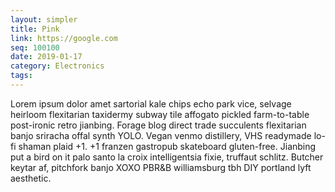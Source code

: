 ```yaml
---
layout: simpler
title: Pink
link: https://google.com
seq: 100100
date: 2019-01-17
category: Electronics
tags:
---
```


Lorem ipsum dolor amet sartorial kale chips echo park vice, selvage heirloom flexitarian taxidermy subway tile affogato pickled farm-to-table post-ironic retro jianbing. Forage blog direct trade succulents flexitarian banjo sriracha offal synth YOLO. Vegan venmo distillery, VHS readymade lo-fi shaman plaid +1. +1 franzen gastropub skateboard gluten-free. Jianbing put a bird on it palo santo la croix intelligentsia fixie, truffaut schlitz. Butcher keytar af, pitchfork banjo XOXO PBR&B williamsburg tbh DIY portland lyft aesthetic.